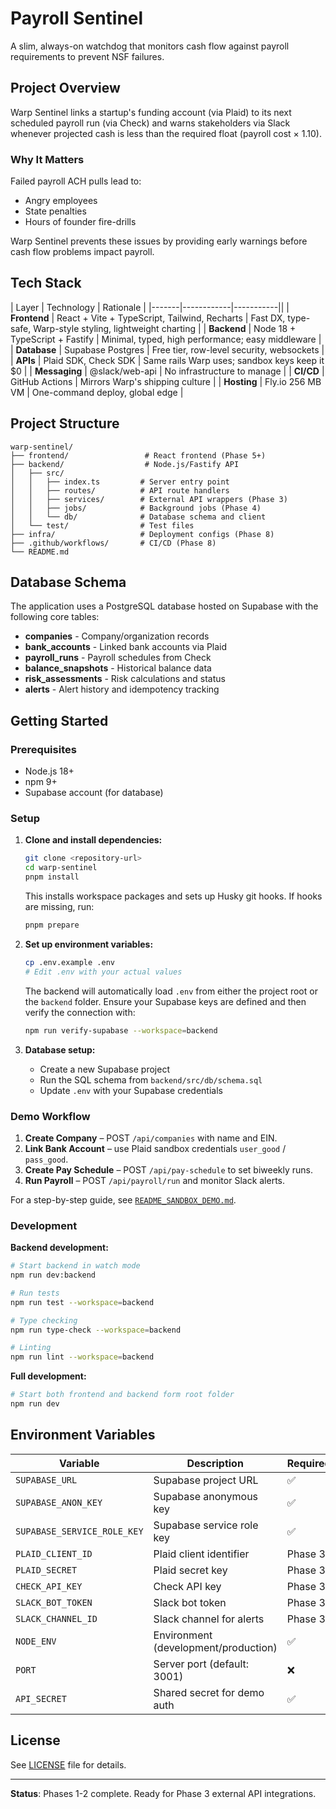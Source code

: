 # Payroll Sentinel

A slim, always-on watchdog that monitors cash flow against payroll requirements to prevent NSF failures.

## Project Overview

Warp Sentinel links a startup's funding account (via Plaid) to its next scheduled payroll run (via Check) and warns stakeholders via Slack whenever projected cash is less than the required float (payroll cost × 1.10).

### Why It Matters

Failed payroll ACH pulls lead to:
- Angry employees
- State penalties  
- Hours of founder fire-drills

Warp Sentinel prevents these issues by providing early warnings before cash flow problems impact payroll.

## Tech Stack

| Layer | Technology | Rationale |
|-------|------------|-----------||
| **Frontend** | React + Vite + TypeScript, Tailwind, Recharts | Fast DX, type-safe, Warp-style styling, lightweight charting |
| **Backend** | Node 18 + TypeScript + Fastify | Minimal, typed, high performance; easy middleware |
| **Database** | Supabase Postgres | Free tier, row-level security, websockets |
| **APIs** | Plaid SDK, Check SDK | Same rails Warp uses; sandbox keys keep it $0 |
| **Messaging** | @slack/web-api | No infrastructure to manage |
| **CI/CD** | GitHub Actions | Mirrors Warp's shipping culture |
| **Hosting** | Fly.io 256 MB VM | One-command deploy, global edge |

## Project Structure

```
warp-sentinel/
├── frontend/                 # React frontend (Phase 5+)
├── backend/                  # Node.js/Fastify API
│   ├── src/
│   │   ├── index.ts         # Server entry point
│   │   ├── routes/          # API route handlers
│   │   ├── services/        # External API wrappers (Phase 3)
│   │   ├── jobs/            # Background jobs (Phase 4)
│   │   └── db/              # Database schema and client
│   └── test/                # Test files
├── infra/                   # Deployment configs (Phase 8)
├── .github/workflows/       # CI/CD (Phase 8)
└── README.md
```

## Database Schema

The application uses a PostgreSQL database hosted on Supabase with the following core tables:

- **companies** - Company/organization records
- **bank_accounts** - Linked bank accounts via Plaid
- **payroll_runs** - Payroll schedules from Check
- **balance_snapshots** - Historical balance data
- **risk_assessments** - Risk calculations and status
- **alerts** - Alert history and idempotency tracking

## Getting Started

### Prerequisites

- Node.js 18+
- npm 9+
- Supabase account (for database)

### Setup

1. **Clone and install dependencies:**
   ```bash
   git clone <repository-url>
   cd warp-sentinel
   pnpm install
   ```
   This installs workspace packages and sets up Husky git hooks.
   If hooks are missing, run:
   ```bash
   pnpm prepare
   ```

2. **Set up environment variables:**
   ```bash
   cp .env.example .env
   # Edit .env with your actual values
   ```
   The backend will automatically load `.env` from either the project root or
   the `backend` folder. Ensure your Supabase keys are defined and then verify
   the connection with:

   ```bash
   npm run verify-supabase --workspace=backend
   ```

3. **Database setup:**
   - Create a new Supabase project
   - Run the SQL schema from `backend/src/db/schema.sql`
   - Update `.env` with your Supabase credentials

### Demo Workflow

1. **Create Company** – POST `/api/companies` with name and EIN.
2. **Link Bank Account** – use Plaid sandbox credentials `user_good` / `pass_good`.
3. **Create Pay Schedule** – POST `/api/pay-schedule` to set biweekly runs.
4. **Run Payroll** – POST `/api/payroll/run` and monitor Slack alerts.

For a step-by-step guide, see [`README_SANDBOX_DEMO.md`](README_SANDBOX_DEMO.md).

### Development

**Backend development:**
```bash
# Start backend in watch mode
npm run dev:backend

# Run tests
npm run test --workspace=backend

# Type checking
npm run type-check --workspace=backend

# Linting
npm run lint --workspace=backend
```

**Full development:**
```bash
# Start both frontend and backend form root folder
npm run dev
```


## Environment Variables

| Variable | Description | Required |
|----------|-------------|----------|
| `SUPABASE_URL` | Supabase project URL | ✅ |
| `SUPABASE_ANON_KEY` | Supabase anonymous key | ✅ |
| `SUPABASE_SERVICE_ROLE_KEY` | Supabase service role key | ✅ |
| `PLAID_CLIENT_ID` | Plaid client identifier | Phase 3 |
| `PLAID_SECRET` | Plaid secret key | Phase 3 |
| `CHECK_API_KEY` | Check API key | Phase 3 |
| `SLACK_BOT_TOKEN` | Slack bot token | Phase 3 |
| `SLACK_CHANNEL_ID` | Slack channel for alerts | Phase 3 |
| `NODE_ENV` | Environment (development/production) | ✅ |
| `PORT` | Server port (default: 3001) | ❌ |
| `API_SECRET` | Shared secret for demo auth | ✅ |

## License

See [LICENSE](LICENSE) file for details.

---

**Status**: Phases 1-2 complete. Ready for Phase 3 external API integrations.
